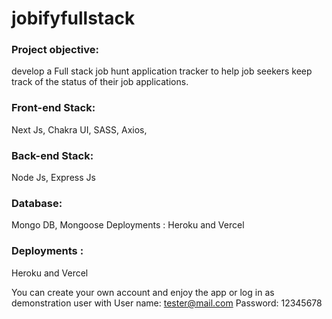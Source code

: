 # jobifyfullstack
### Project objective: 
develop a Full stack job hunt application tracker to help job seekers keep track of the status of their job applications.

### Front-end Stack: 
Next Js, Chakra UI, SASS, Axios, 

### Back-end Stack: 
Node Js, Express Js

### Database: 
Mongo DB, Mongoose
Deployments : Heroku and Vercel

### Deployments : 
Heroku and Vercel


You can create your own account and enjoy the app or log in as demonstration user with 
User name: tester@mail.com
Password: 12345678

